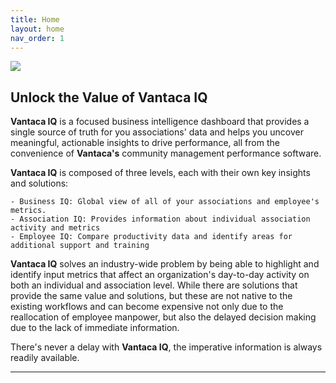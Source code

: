 ```yaml
---
title: Home
layout: home
nav_order: 1
---
```

![]("/assets/images/VantacaIQLogo.png")

## Unlock the Value of Vantaca IQ

**Vantaca IQ** is a focused business intelligence dashboard that provides a single source of truth for you associations' data and helps you uncover meaningful, actionable insights to drive performance, all from the convenience of **Vantaca's** community management performance software.

**Vantaca IQ** is composed of three levels, each with their own key insights and solutions:

	- Business IQ: Global view of all of your associations and employee's metrics.
	- Association IQ: Provides information about individual association activity and metrics
	- Employee IQ: Compare productivity data and identify areas for additional support and training


**Vantaca IQ** solves an industry-wide problem by being able to highlight and identify input metrics that affect an organization's day-to-day activity on both an individual and association level. While there are solutions that provide the same value and solutions, but these are not native to the existing workflows and can become expensive not only due to the reallocation of employee manpower, but also the delayed decision making due to the lack of immediate information.

There's never a delay with **Vantaca IQ**, the imperative information is always readily available.

----

[^1]: [It can take up to 10 minutes for changes to your site to publish after you push the changes to GitHub](https://docs.github.com/en/pages/setting-up-a-github-pages-site-with-jekyll/creating-a-github-pages-site-with-jekyll#creating-your-site).

[Just the Docs]: https://just-the-docs.github.io/just-the-docs/
[GitHub Pages]: https://docs.github.com/en/pages
[README]: https://github.com/just-the-docs/just-the-docs-template/blob/main/README.md
[Jekyll]: https://jekyllrb.com
[GitHub Pages / Actions workflow]: https://github.blog/changelog/2022-07-27-github-pages-custom-github-actions-workflows-beta/
[use this template]: https://github.com/just-the-docs/just-the-docs-template/generate
